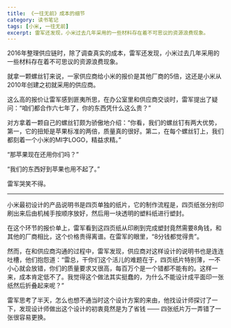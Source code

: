 ```yaml
---
title: 《一往无前》成本的细节
category: 读书笔记
tags: [小米, 一往无前]
excerpt: 雷军还发现，小米过去几年采用的一些材料存在着不可思议的资源浪费现象。
---
```

2016年整理供应链时，除了调查真实的成本，雷军还发现，小米过去几年采用的一些材料存在着不可思议的资源浪费现象。

就拿一颗螺丝钉来说，一家供应商给小米的报价是其他厂商的5倍，这还是小米从2010年创建之初就采用的供应商。

这么高的报价让雷军感到匪夷所思，在办公室里和供应商交谈时，雷军提出了疑问：“咱们都合作六七年了，你的东西凭什么这么贵？”

对方拿着一颗自己的螺丝钉颇为骄傲地介绍：“你看，我们的螺丝钉有两大优势，第一，它的扭矩是苹果标准的两倍，质量真的很好。第二，在每个螺丝钉上，我们都刻着一个小米的MI字LOGO，精益求精。”

“那苹果现在还用你们吗？”

“我们的东西好到苹果也用不起了。” 

雷军哭笑不得。

---

小米最初设计的产品说明书是四页单独的纸片，它的制作流程是，四页纸张分别印刷出来后由机械手按顺序放好，然后用一块透明的塑料纸进行塑封。

在这个环节的报价单上，雷军看到这四页纸从印刷到完成塑封竟然需要8角钱，和其他的厂商相比，这个价格贵得离谱。在雷军的眼里，“8分钱都觉得贵”。

然而，在和供应商沟通的过程中，雷军发现，供应商对这样设计的说明书也是连连吐槽，他们抱怨道：“雷总，干你们这个活儿的难题在于，四页纸片特别薄，一不小心就会放错，你们的质量要求又很高，每百万个是一个错都不能有的。这样一来，成本肯定低不了。我觉得这个做法其实挺蠢的，为什么不能设计成平面印一张纸然后折叠起来呢？”

雷军思考了半天，怎么也想不通当时这个设计方案的来由，他找设计师探讨了一下，发现设计师做出这个设计的初衷竟然是为了省钱 —— 四张纸片万一弄错了一张很容易更换。